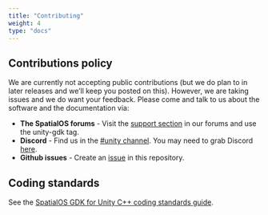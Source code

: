 ```yaml
---
title: "Contributing"
weight: 4
type: "docs"
---
```


## Contributions policy

We are currently not accepting public contributions (but we do plan to in later releases and we’ll keep you posted on this). However, we are taking issues and we do want your feedback. Please come and talk to us about the software and the documentation via:

  * **The SpatialOS forums** - Visit the [support section](https://forums.improbable.io/new-topic?category=Support&tags=unity-gdk) in our forums and use the unity-gdk tag.
  * **Discord** - Find us in the [#unity channel](https://discord.gg/SCZTCYm). You may need to grab Discord [here](https://discordapp.com/).
  * **Github issues** - Create an [issue](https://github.com/spatialos/gdk-for-unity/issues) in this repository.


## Coding standards
See the [SpatialOS GDK for Unity C++ coding standards guide]({{.Site.BaseURL}}/contributions/unity-gdk-coding-standards).
